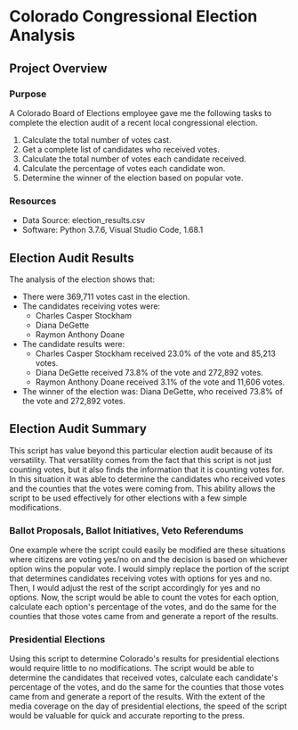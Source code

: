 # Colorado Congressional Election Analysis

## Project Overview

### Purpose
A Colorado Board of Elections employee gave me the following tasks to complete the election audit of a recent local congressional election.

1. Calculate the total number of votes cast.
2. Get a complete list of candidates who received votes.
3. Calculate the total number of votes each candidate received.
4. Calculate the percentage of votes each candidate won.
5. Determine the winner of the election based on popular vote.

### Resources
- Data Source: election_results.csv
- Software: Python 3.7.6, Visual Studio Code, 1.68.1

## Election Audit Results
The analysis of the election shows that:
- There were 369,711 votes cast in the election.
- The candidates receiving votes were:
    - Charles Casper Stockham
    - Diana DeGette
    - Raymon Anthony Doane
- The candidate results were:
    - Charles Casper Stockham received 23.0% of the vote and 85,213 votes.
    - Diana DeGette received 73.8% of the vote and 272,892 votes.
    - Raymon Anthony Doane received 3.1% of the vote and 11,606 votes.
- The winner of the election was:
    Diana DeGette, who received 73.8% of the vote and 272,892 votes.
    
## Election Audit Summary
This script has value beyond this particular election audit because of its versatility. That versatility comes from the fact that this script is not just counting votes, but it also finds the information that it is counting votes for. In this situation it was able to determine the candidates who received votes and the counties that the votes were coming from. This ability allows the script to be used effectively for other elections with a few simple modifications.

### Ballot Proposals, Ballot Initiatives, Veto Referendums
One example where the script could easily be modified are these situations where citizens are voting yes/no on and the decision is based on whichever option wins the popular vote. I would simply replace the portion of the script that determines candidates receiving votes with options for yes and no. Then, I would adjust the rest of the script accordingly for yes and no options. Now, the script would be able to count the votes for each option, calculate each option's percentage of the votes, and do the same for the counties that those votes came from and generate a report of the results. 

### Presidential Elections
Using this script to determine Colorado's results for presidential elections would require little to no modifications. The script would be able to determine the candidates that received votes, calculate each candidate's percentage of the votes, and do the same for the counties that those votes came from and generate a report of the results. With the extent of the media coverage on the day of presidential elections, the speed of the script would be valuable for quick and accurate reporting to the press.
